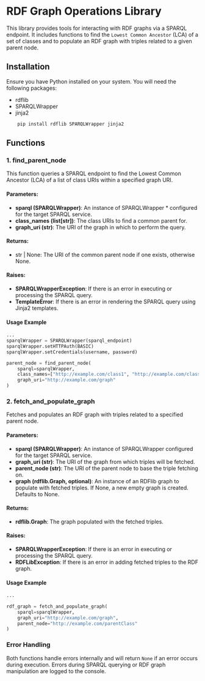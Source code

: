 # RDF Graph Operations Library

This library provides tools for interacting with RDF graphs via a
SPARQL endpoint. It includes functions to find the `Lowest Common
Ancestor` (LCA) of a set of classes and to populate an RDF graph with
triples related to a given parent node.

## Installation
Ensure you have Python installed on your system. You will need the following packages:

* rdflib
* SPARQLWrapper
* jinja2

```bash
	pip install rdflib SPARQLWrapper jinja2
```

## Functions
### 1. find_parent_node
This function queries a SPARQL endpoint to find the Lowest Common Ancestor (LCA) of a list of class URIs within a specified graph URI.

#### Parameters:
  * **sparql (SPARQLWrapper)**: An instance of SPARQLWrapper * configured for the target SPARQL service.
  * **class_names (list[str])**: The class URIs to find a common parent for.
  * **graph_uri (str)**: The URI of the graph in which to perform the query.

#### Returns:
  * str | None: The URI of the common parent node if one exists, otherwise None.

#### Raises:
  * **SPARQLWrapperException**: If there is an error in executing or processing the SPARQL query.
  * **TemplateError**: If there is an error in rendering the SPARQL query using Jinja2 templates.

#### Usage Example
```python
...
sparqlWrapper = SPARQLWrapper(sparql_endpoint)
sparqlWrapper.setHTTPAuth(BASIC)
sparqlWrapper.setCredentials(username, password)

parent_node = find_parent_node(
    sparql=sparqlWrapper,    
    class_names=["http://example.com/class1", "http://example.com/class2"],
    graph_uri="http://example.com/graph"
)
```

### 2. fetch_and_populate_graph
Fetches and populates an RDF graph with triples related to a specified parent node.

#### Parameters:
  * **sparql (SPARQLWrapper)**: An instance of SPARQLWrapper configured for the target SPARQL service.
  * **graph_uri (str)**: The URI of the graph from which triples will be fetched.
  * **parent_node (str)**: The URI of the parent node to base the triple fetching on.
  * **graph (rdflib.Graph, optional)**: An instance of an RDFlib graph to populate with fetched triples.
                                         If None, a new empty graph is created. Defaults to None.

#### Returns:
  * **rdflib.Graph**: The graph populated with the fetched triples.

#### Raises:
  * **SPARQLWrapperException**: If there is an error in executing or processing the SPARQL query.
  * **RDFLibException**: If there is an error in adding fetched triples to the RDF graph.


#### Usage Example
```python
...

rdf_graph = fetch_and_populate_graph(
    sparql=sparqlWrapper,
    graph_uri="http://example.com/graph",
    parent_node="http://example.com/parentClass"
)
```

### Error Handling
Both functions handle errors internally and will return `None` if an error occurs during execution. Errors during SPARQL querying or RDF graph manipulation are logged to the console.
